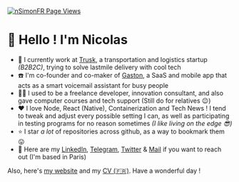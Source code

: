 [![nSimonFR Page Views](http://hits.dwyl.com/nSimonFR/nSimonFR.svg)](https://github.com/nSimonFR)

# 👋 Hello ! I'm Nicolas

- 🚚 I currently work at [Trusk](https://trusk.com), a transportation and logistics startup _(B2B2C)_, trying to solve lastmile delivery with cool tech
- ☎️ I'm co-founder and co-maker of [Gaston](https://gaston.tel), a SaaS and mobile app that acts as a smart voicemail assistant for busy people
- 👨‍💻 I used to be a freelance developer, innovation consultant, and also gave computer courses and tech support (Still do for relatives 😉)
- ❤️ I love Node, React (Native), Containerization and Tech News ! I tend to tweak and adjust every possible setting I can, as well as participating in testing programs for no reason sometimes _(I like living on the edge 😎)_
- ⭐ I star _a lot_ of repositories across github, as a way to bookmark them 😛
- 📇 Here are my [LinkedIn](https://linkedin.com/in/nSimonFR), [Telegram](https://t.me/nsimon), [Twitter](https://twitter.com/nsimonfr) & [Mail](mailto://contact@nsimon.fr) if you want to reach out (I'm based in Paris)

Also, here's [my website](https://nsimon.fr/) and my [CV (🇫🇷)](https://nsimon.fr/Nicolas_SIMON_CV.pdf).
Have a wonderful day !
